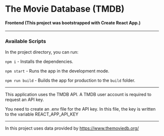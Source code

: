 # The Movie Database (TMDB)
#### Frontend (This project was bootstrapped with Create React App.)

***

### Available Scripts

In the project directory, you can run:

`npm i` - Installs the dependencies.

`npm start` - Runs the app in the development mode.

`npm run build` - Builds the app for production to the `build` folder.

***

This application uses the TMDB API. A TMDB user account is required to request an API key.

You need to create an .env file for the API key.
In this file, the key is written to the variable REACT_APP_API_KEY

***

In this project uses data provided by https://www.themoviedb.org/
